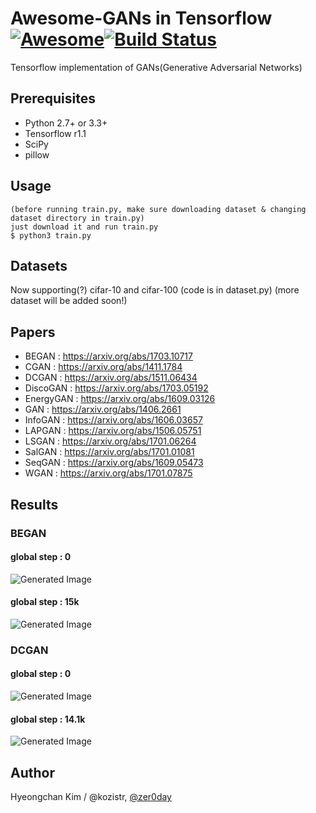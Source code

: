 # Awesome-GANs in Tensorflow [![Awesome](https://cdn.rawgit.com/sindresorhus/awesome/d7305f38d29fed78fa85652e3a63e154dd8e8829/media/badge.svg)](https://github.com/sindresorhus/awesome)[![Build Status](https://travis-ci.org/dwyl/esta.svg?branch=master)](https://travis-ci.org/)
Tensorflow implementation of GANs(Generative Adversarial Networks)

## Prerequisites
* Python 2.7+ or 3.3+
* Tensorflow r1.1
* SciPy
* pillow

## Usage
    (before running train.py, make sure downloading dataset & changing dataset directory in train.py)
    just download it and run train.py
    $ python3 train.py

## Datasets
Now supporting(?) cifar-10 and cifar-100 (code is in dataset.py)
(more dataset will be added soon!)

## Papers
* BEGAN     : https://arxiv.org/abs/1703.10717
* CGAN      : https://arxiv.org/abs/1411.1784
* DCGAN     : https://arxiv.org/abs/1511.06434
* DiscoGAN  : https://arxiv.org/abs/1703.05192
* EnergyGAN : https://arxiv.org/abs/1609.03126
* GAN       : https://arxiv.org/abs/1406.2661
* InfoGAN   : https://arxiv.org/abs/1606.03657
* LAPGAN    : https://arxiv.org/abs/1506.05751
* LSGAN     : https://arxiv.org/abs/1701.06264
* SalGAN    : https://arxiv.org/abs/1701.01081
* SeqGAN    : https://arxiv.org/abs/1609.05473
* WGAN      : https://arxiv.org/abs/1701.07875

## Results
### BEGAN
#### global step : 0
![Generated Image](https://github.com/kozistr/Awesome-GANs/blob/master/BEGAN/BEGAN/train_0_0.png)
#### global step : 15k
![Generated Image](https://github.com/kozistr/Awesome-GANs/blob/master/BEGAN/BEGAN/train_0_0.png)

### DCGAN
#### global step : 0
![Generated Image](https://github.com/kozistr/Awesome-GANs/blob/master/DCGAN/DCGAN/train_0_0.png)
#### global step : 14.1k
![Generated Image](https://github.com/kozistr/Awesome-GANs/blob/master/DCGAN/DCGAN/train_199_140250.png)

## Author
Hyeongchan Kim / @kozistr, [@zer0day](http://zer0day.tistory.com)
